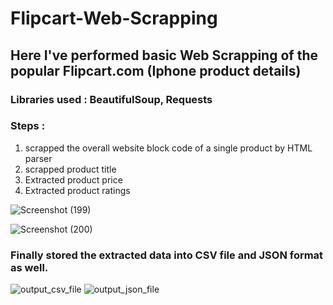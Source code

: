 # Flipcart-Web-Scrapping

## Here I've performed basic Web Scrapping of the popular Flipcart.com (Iphone product details)
### Libraries used : BeautifulSoup, Requests

### Steps :
1. scrapped the overall website block code of a single product by HTML parser
2. scrapped product title
3. Extracted product price
4. Extracted product ratings

![Screenshot (199)](https://user-images.githubusercontent.com/19407823/94553051-858d6f00-0275-11eb-82c7-7423ce48edba.png)

![Screenshot (200)](https://user-images.githubusercontent.com/19407823/94553072-8d4d1380-0275-11eb-925c-87a29369f36e.png)

### Finally stored the extracted data into CSV file and JSON format as well.
![output_csv_file](https://user-images.githubusercontent.com/19407823/93933660-97d05000-fd3f-11ea-9005-609b89795902.PNG)
![output_json_file](https://user-images.githubusercontent.com/19407823/93933706-a6b70280-fd3f-11ea-8c0e-b15eb4e4f004.PNG)


